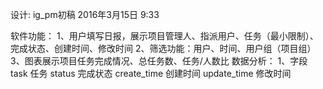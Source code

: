 设计: ig_pm初稿
2016年3月15日
9:33
 
软件功能：
1、用户填写日报，展示项目管理人、指派用户、任务（最小限制）、完成状态、创建时间、修改时间
2、筛选功能：用户、时间、用户组（项目组）
3、图表展示项目任务完成情况、总任务数、任务/人数比
数据分析：
1、字段
task 任务
status 完成状态
create_time 创建时间
update_time 修改时间
